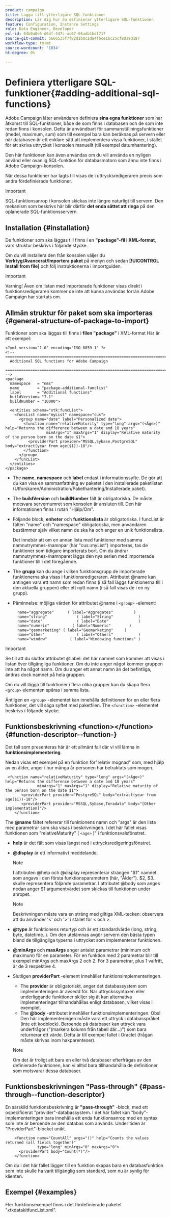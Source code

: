 ```yaml
---
product: campaign
title: Lägga till ytterligare SQL-funktioner
description: Lär dig hur du definierar ytterligare SQL-funktioner
feature: Configuration, Instance Settings
role: Data Engineer, Developer
exl-id: 04b0a0e5-d6df-447c-ac67-66adb1bdf717
source-git-commit: b666535f7f82d1b8c2da4fbce1bc25cf8d39d187
workflow-type: tm+mt
source-wordcount: '1034'
ht-degree: 0%

---
```


# Definiera ytterligare SQL-funktioner{#adding-additional-sql-functions}

Adobe Campaign låter användaren definiera **sina egna funktioner** som har åtkomst till SQL-funktioner, både de som finns i databasen och de som inte redan finns i konsolen. Detta är användbart för sammanställningsfunktioner (medel, maximum, sum) som till exempel bara kan beräknas på servern eller när databasen är ett enklare sätt att implementera vissa funktioner, i stället för att skriva uttrycket i konsolen manuellt (till exempel datumhantering).

Den här funktionen kan även användas om du vill använda en nyligen använd eller ovanlig SQL-funktion för databasmotorn som ännu inte finns i Adobe Campaign-konsolen.

När dessa funktioner har lagts till visas de i uttrycksredigeraren precis som andra fördefinierade funktioner.

>[!IMPORTANT]
>
>SQL-funktionsanrop i konsolen skickas inte längre naturligt till servern. Den mekanism som beskrivs här blir därför **det enda sättet att ringa** på den oplanerade SQL-funktionsservern.

## Installation {#installation}

De funktioner som ska läggas till finns i en **&quot;package&quot;-fil i XML-format**, vars struktur beskrivs i följande stycke.

Om du vill installera den från konsolen väljer du **Verktyg/Avancerat/Importera paket** på menyn och sedan **[!UICONTROL Install from file]** och följ instruktionerna i importguiden.

>[!IMPORTANT]
>
>Varning! Även om listan med importerade funktioner visas direkt i funktionsredigeraren kommer de inte att kunna användas förrän Adobe Campaign har startats om.

## Allmän struktur för paket som ska importeras {#general-structure-of-package-to-import}

Funktioner som ska läggas till finns i **filen &quot;package&quot;** i XML-format Här är ett exempel:

```
<?xml version="1.0" encoding='ISO-8859-1' ?>
<!-- ===========================================================================
  Additional SQL functions for Adobe Campaign
  ========================================================================== -->
<package
  namespace   = "nms"
  name        = "package-additional-funclist"
  label       = "Additional functions"
  buildVersion= "7.1"
  buildNumber = "10000">

  <entities schema="xtk:funcList">
    <funcList name="myList" namespace="cus">
      <group name="date" label="Personalized date">
        <function name="relativeMaturity" type="long" args="(<Âge>)" help="Returns the difference between a date and 18 years"
                  minArgs="1" maxArgs="1" display="Relative maturity of the person born on the date $1">
          <providerPart provider="MSSQL,Sybase,PostgreSQL" body="extract(year from age($1))-18"/>
        </function>
      </group>
    </funcList>
  </entities>
</package>
```

* The **name**, **namespace** och **label** endast i informationssyfte. De gör att du kan visa en sammanfattning av paketet i den installerade paketlistan (Utforskaren/Administration/Pakethantering/Installerade paket).
* The **buildVersion** och **buildNumber** fält är obligatoriska. De måste motsvara servernumret som konsolen är ansluten till. Den här informationen finns i rutan &quot;Hjälp/Om&quot;.
* Följande block, **enheter** och **funktionslista** är obligatoriska. I funcList är fälten &quot;name&quot; och &quot;namespace&quot; obligatoriska, men användaren bestämmer själv vilket namn de ska ha och anger en unik funktionslista.

  Det innebär att om en annan lista med funktioner med samma namnutrymmes-/namnpar (här &quot;cus::myList&quot;) importeras, tas de funktioner som tidigare importerats bort. Om du ändrar namnutrymmes-/namnparet läggs den nya serien med importerade funktioner till i det föregående.

* The **grupp** kan du ange i vilken funktionsgrupp de importerade funktionerna ska visas i funktionsredigeraren. Attributet @name kan antingen vara ett namn som redan finns (i så fall läggs funktionerna till i den aktuella gruppen) eller ett nytt namn (i så fall visas de i en ny grupp).
* Påminnelse: möjliga värden för attributet @name i `<group>` -element:

  ```
    name="aggregate"      ( label="Aggregates"         )
    name="string"             ( label="String"           )
    name="date"               ( label="Date"             )
    name="numeric"          ( label="Numeric"        )
    name="geomarketing" ( label="Geomarketing"     )
    name="other"              ( label="Others"           )
    name="window"          ( label="Windowing functions" )
  ```

>[!IMPORTANT]
>
>Se till att du slutför attributet @label: det här namnet som kommer att visas i listan över tillgängliga funktioner. Om du inte anger något kommer gruppen inte att ha något namn. Om du anger ett annat namn än det befintliga, ändras dock namnet på hela gruppen.

Om du vill lägga till funktioner i flera olika grupper kan du skapa flera `<group>`  elementen spåras i samma lista.

Äntligen en `<group>` -elementet kan innehålla definitionen för en eller flera funktioner, det vill säga syftet med paketfilen. The  `<function>`   -elementet beskrivs i följande stycke.

## Funktionsbeskrivning &lt;function>&lt;/function> {#function-descriptor--function-}

Det fall som presenteras här är ett allmänt fall där vi vill lämna in **funktionsimplementering**.

Nedan visas ett exempel på en funktion för&quot;relativ mognad&quot; som, med hjälp av en ålder, anger i hur många år personen har betraktats som mogen.

```
 <function name="relativeMaturity" type="long" args="(<Âge>)" help="Returns the difference between a date and 18 years"
              minArgs="1" maxArgs="1" display="Relative maturity of the person born on the date $1">
       <providerPart provider="PostgreSQL" body="extract(year from age($1))-18"/>
       <providerPart provider="MSSQL,Sybase,Teradata" body="[Other implementation]"/>
    </function>
```

The **@name** fältet refererar till funktionens namn och &quot;args&quot; är den lista med parametrar som ska visas i beskrivningen. I det här fallet visas funktionen som &quot;relativeMaturity&quot; ( `<age>` )&quot; i funktionsvalsfönstret.

* **help** är det fält som visas längst ned i uttrycksredigeringsfönstret.
* **@display** är ett informativt meddelande.

  >[!NOTE]
  >
  >I attributen @help och @display representerar strängen &quot;$1&quot; namnet som angavs i den första funktionsparametern (här, &quot;Ålder&quot;). $2, $3.. skulle representera följande parametrar. I attributet @body som anges nedan anger $1 argumentvärdet som skickas till funktionen under anropet.

  >[!NOTE]
  >
  >Beskrivningen måste vara en sträng med giltiga XML-tecken: observera att du använder &#39;&lt;&#39; och &#39;>&#39; i stället för &lt; och >.

* **@type** är funktionens returtyp och är ett standardvärde (long, string, byte, datetime..). Om den utelämnas avgör servern den bästa typen bland de tillgängliga typerna i uttrycket som implementerar funktionen.
* **@minArgs** och **maxArgs** anger antalet parametrar (minimum och maximum) för en parameter. För en funktion med 2 parametrar blir till exempel minArgs och maxArgs 2 och 2. För 3 parametrar, plus 1 valfritt, är de 3 respektive 4.
* Slutligen **providerPart** -element innehåller funktionsimplementeringen.

   * The **provider** är obligatoriskt, anger det databassystem som implementeringen är avsedd för. När uttryckssyntaxen eller underliggande funktioner skiljer sig åt kan alternativa implementeringar tillhandahållas enligt databasen, vilket visas i exemplet.
   * The **@body** -attributet innehåller funktionsimplementeringen. Obs! Den här implementeringen måste vara ett uttryck i databasspråket (inte ett kodblock). Beroende på databaser kan uttryck vara underfrågor (&quot;(markera kolumn från tabell där...)&quot;) som bara returnerar ett värde. Detta är till exempel fallet i Oraclet (frågan måste skrivas inom hakparenteser).

  >[!NOTE]
  >
  >Om det är troligt att bara en eller två databaser efterfrågas av den definierade funktionen, kan vi alltid bara tillhandahålla de definitioner som motsvarar dessa databaser.

## Funktionsbeskrivningen &quot;Pass-through&quot; {#pass-through--function-descriptor}

En särskild funktionsbeskrivning är **&quot;pass-through&quot;** -block, med ett ospecificerat &quot;provider&quot;-databassystem. I det här fallet kan &quot;body&quot;-implementeringen bara innehålla ett enda funktionsanrop med en syntax som inte är beroende av den databas som används. Under tiden är &quot;ProviderPart&quot;-blocket unikt.

```
    <function name="CountAll" args="()" help="Counts the values returned (all fields together)"
              type="long" minArgs="0" maxArgs="0">
      <providerPart body="Count(*)"/>
    </function>
```

Om du i det här fallet lägger till en funktion skapas bara en databasfunktion som inte skulle ha varit tillgänglig som standard, som nu är synlig för klienten.

## Exempel {#examples}

Fler funktionsexempel finns i det fördefinierade paketet &quot;xtkdatakitfuncList.xml&quot;.
